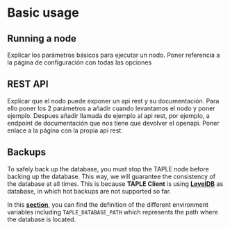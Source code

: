 # Basic usage

## Running a node

Explicar los parámetros básicos para ejecutar un nodo. Poner referencia a la página de configuración con todas las opciones

## REST API

Explicar que el nodo puede exponer un api rest y su documentación. Para ello poner los 2 parámetros a añadir cuando levantamos el nodo y poner ejemplo. Despues añadir llamada de ejemplo al api rest, por ejemplo, a endpoint de documentación que nos tiene que devolver el openapi. Poner enlace a la página con la propia api rest. 

## Backups

To safely back up the database, you must stop the TAPLE node before backing up the database. This way, we will guarantee the consistency of the database at all times. This is because **TAPLE Client** is using **[LevelDB](https://github.com/google/leveldb)** as database, in which hot backups are not supported so far.

In this **[section](./taple-client-config.md#environment-variables)**, you can find the definition of the different environment variables including `TAPLE_DATABASE_PATH` which represents the path where the database is located.